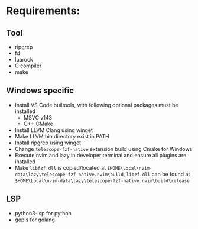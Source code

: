 # Requirements: 

## Tool
* ripgrep
* fd
* luarock
* C compiler
* make

## Windows specific
* Install VS Code builtools, with following optional packages must be installed
  - MSVC v143
  - C++ CMake
* Install LLVM Clang using winget
* Make LLVM bin directory exist in PATH
* Install ripgrep using winget
* Change `telescope-fzf-native` extension build using Cmake for Windows
* Execute nvim and lazy in developer terminal and ensure all plugins are installed
* Make `libfzf.dll` is copied/located at `$HOME\Local\nvim-data\lazy\telescope-fzf-native.nvim\build`,
    `libzf.dll` can be found at `$HOME\Local\nvim-data\lazy\telescope-fzf-native.nvim\build\release`

## LSP
* python3-lsp for python
* gopls for golang


